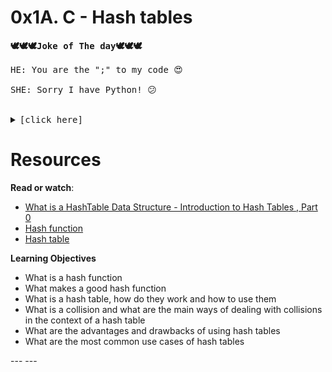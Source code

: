 # 0x1A. C - Hash tables

<pre><strong>🕊🕊🕊Joke of The day🕊🕊🕊</strong>

HE: You are the ";" to my code 😍<br>
SHE: Sorry I have Python! 😕<br>

<details>
    <summary>[click here]</summary>
    <p><img src="./joke.jpg" alt="" style="" /><br /></p>
</details></pre>


# Resources

<p><strong>Read or watch</strong>:</p>

<ul>
<li><a href="https://www.youtube.com/watch?v=MfhjkfocRR0" title="What is a HashTable Data Structure - Introduction to Hash Tables , Part 0" target="_blank">What is a HashTable Data Structure - Introduction to Hash Tables , Part 0</a> </li>
<li><a href="https://en.wikipedia.org/wiki/Hash_function" title="Hash function" target="_blank">Hash function</a> </li>
<li><a href="https://en.wikipedia.org/wiki/Hash_table" title="Hash table" target="_blank">Hash table</a> </li>
</ul>

<strong>Learning Objectives</strong>

<ul>
<li>What is a hash function</li>
<li>What makes a good hash function</li>
<li>What is a hash table, how do they work and how to use them</li>
<li>What is a collision and what are the main ways of dealing with collisions in the context of a hash table</li>
<li>What are the advantages and drawbacks of using hash tables</li>
<li>What are the most common use cases of hash tables</li>
</ul>
---
---



